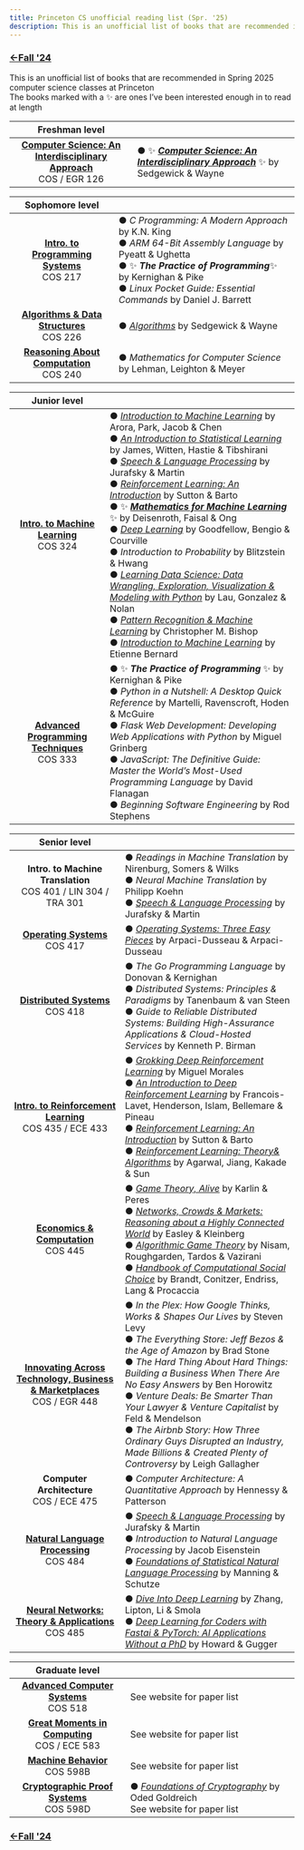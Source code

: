 ```yaml
---
title: Princeton CS unofficial reading list (Spr. '25)
description: This is an unofficial list of books that are recommended in Spring 2025 computer science classes at Princeton
---
```


### [←Fall '24](https://dantasfiles.com/2024/09/03/princeton-cs-fa24.html)

This is an unofficial list of books that are recommended in Spring 2025 computer science classes at Princeton\
The books marked with a ✨ are ones I’ve been interested enough in to read at length

| Freshman level | |
| :---: | --- |
| **[Computer Science: An Interdisciplinary Approach](https://www.cs.princeton.edu/courses/archive/spring25/cos126/)**<br>COS / EGR 126 | ● ✨ ***[Computer Science: An Interdisciplinary Approach](https://introcs.cs.princeton.edu/java/home/)*** ✨ by Sedgewick & Wayne | 

| Sophomore level | | 
| :---: | --- |
| **[Intro. to Programming Systems](https://www.cs.princeton.edu/courses/archive/spring25/cos217/)**<br>COS 217 | ● _C Programming: A Modern Approach_ by K.N. King<br> ● _ARM 64-Bit Assembly Language_ by Pyeatt & Ughetta<br> ● ✨ ***The Practice of Programming***✨ by Kernighan & Pike<br> ● _Linux Pocket Guide: Essential Commands_ by Daniel J. Barrett | 
| **[Algorithms & Data Structures](https://www.cs.princeton.edu/courses/archive/spring25/cos226/)** <br>COS 226 | ● _[Algorithms](https://algs4.cs.princeton.edu/home/)_ by Sedgewick & Wayne |
| **[Reasoning About Computation](https://www.cs.princeton.edu/courses/archive/spring25/cos240/)** <br> COS 240 | ● _Mathematics for Computer Science_ by Lehman, Leighton & Meyer |

| Junior level | |
| :---: | --- |
| **[Intro. to Machine Learning](https://princeton-cos324.github.io/)**<br> COS 324 | ● _[Introduction to Machine Learning](https://princeton-introml.github.io/)_ by Arora, Park, Jacob & Chen<br> ● _[An Introduction to Statistical Learning](https://www.statlearning.com/)_ by James, Witten, Hastie & Tibshirani<br> ● _[Speech & Language Processing](https://web.stanford.edu/~jurafsky/slp3/)_ by Jurafsky & Martin<br> ● _[Reinforcement Learning: An Introduction](http://incompleteideas.net/book/the-book-2nd.html)_ by Sutton & Barto<br> ● ✨ ***[Mathematics for Machine Learning](https://mml-book.github.io/)*** ✨ by Deisenroth, Faisal & Ong<br> ● _[Deep Learning](https://www.deeplearningbook.org/)_ by Goodfellow, Bengio & Courville<br> ● _Introduction to Probability_ by Blitzstein & Hwang<br> ● _[Learning Data Science: Data Wrangling, Exploration, Visualization & Modeling with Python](https://learningds.org/)_ by Lau, Gonzalez & Nolan<br> ● _[Pattern Recognition & Machine Learning](https://www.microsoft.com/en-us/research/publication/pattern-recognition-machine-learning/)_ by Christopher M. Bishop<br> ●  _[Introduction to Machine Learning](https://www.wolfram.com/language/introduction-machine-learning/)_ by Etienne Bernard | 
| **[Advanced Programming Techniques](https://www.cs.princeton.edu/courses/archive/spring25/cos333/)** <br> COS 333 | ● ✨ ***The Practice of Programming*** ✨ by Kernighan & Pike<br> ●  _Python in a Nutshell: A Desktop Quick Reference_ by Martelli, Ravenscroft, Hoden & McGuire<br> ●  _Flask Web Development: Developing Web Applications with Python_ by Miguel Grinberg<br> ●  _JavaScript: The Definitive Guide: Master the World’s Most-Used Programming Language_ by David Flanagan <br> ● _Beginning Software Engineering_ by Rod Stephens | 

| Senior level | |
| :---: | --- |
| **Intro. to Machine Translation** <br> COS 401 / LIN 304 / TRA 301 | ● _Readings in Machine Translation_ by Nirenburg, Somers & Wilks <br> ● _Neural Machine Translation_ by Philipp Koehn <br> ● _[Speech & Language Processing](https://web.stanford.edu/~jurafsky/slp3/)_ by Jurafsky & Martin |
| **[Operating Systems](https://www.cs.princeton.edu/courses/archive/spring25/cos417/)** <br> COS 417 | ● _[Operating Systems: Three Easy Pieces](https://pages.cs.wisc.edu/~remzi/OSTEP/)_ by Arpaci-Dusseau & Arpaci-Dusseau |
| **[Distributed Systems](https://www.cs.princeton.edu/courses/archive/spring25/cos418/)** <br> COS 418 | ● *The Go Programming Language* by Donovan & Kernighan <br> ● *Distributed Systems: Principles & Paradigms* by Tanenbaum & van Steen <br> ● *Guide to Reliable Distributed Systems: Building High-Assurance Applications & Cloud-Hosted Services* by Kenneth P. Birman |
| **[Intro. to Reinforcement Learning](https://ben-eysenbach.github.io/intro-rl/)** <br> COS 435 / ECE 433 | ● _[Grokking Deep Reinforcement Learning](https://github.com/mimoralea/gdrl)_ by Miguel Morales <br> ● _[An Introduction to Deep Reinforcement Learning](https://arxiv.org/abs/1811.12560)_ by Francois-Lavet, Henderson, Islam, Bellemare & Pineau <br> ●  _[Reinforcement Learning: An Introduction](http://incompleteideas.net/book/the-book-2nd.html)_ by Sutton & Barto <br> ● _[Reinforcement Learning: Theory& Algorithms](https://rltheorybook.github.io/)_ by Agarwal, Jiang, Kakade & Sun |
| **[Economics & Computation](https://www.cs.princeton.edu/courses/archive/spring25/cos445/)** <br> COS 445 | ● _[Game Theory, Alive](https://homes.cs.washington.edu/~karlin/)_ by Karlin & Peres <br> ● _[Networks, Crowds & Markets: Reasoning about a Highly Connected World](https://www.cs.cornell.edu/home/kleinber/networks-book/)_ by Easley & Kleinberg <br> ● _[Algorithmic Game Theory](https://www.cambridge.org/us/universitypress/subjects/computer-science/algorithmics-complexity-computer-algebra-and-computational-g/algorithmic-game-theory?format=HB)_ by Nisam, Roughgarden, Tardos & Vazirani <br> ● _[Handbook of Computational Social Choice](https://www.cambridge.org/us/universitypress/subjects/computer-science/artificial-intelligence-and-natural-language-processing/handbook-computational-social-choice?format=HB&isbn=9781107060432)_ by Brandt, Conitzer, Endriss, Lang & Procaccia |
| **[Innovating Across Technology, Business & Marketplaces](https://www.cs.princeton.edu/courses/archive/spring25/cos448/)** <br> COS / EGR 448 | ● _In the Plex: How Google Thinks, Works & Shapes Our Lives_ by Steven Levy <br> ● _The Everything Store: Jeff Bezos & the Age of Amazon_ by Brad Stone <br> ● _The Hard Thing About Hard Things: Building a Business When There Are No Easy Answers_ by Ben Horowitz <br> ●  _Venture Deals: Be Smarter Than Your Lawyer & Venture Capitalist_ by Feld & Mendelson <br> ●  _The Airbnb Story: How Three Ordinary Guys Disrupted an Industry, Made Billions & Created Plenty of Controversy_ by Leigh Gallagher |
| **Computer Architecture** <br> COS / ECE 475 | ●  _Computer Architecture: A Quantitative Approach_ by Hennessy & Patterson |
| **[Natural Language Processing](https://princeton-nlp.github.io/cos484/)** <br> COS 484 | ● _[Speech & Language Processing](https://web.stanford.edu/~jurafsky/slp3/)_ by Jurafsky & Martin <br> ● _Introduction to Natural Language Processing_ by Jacob Eisenstein <br> ● _[Foundations of Statistical Natural Language Processing](https://nlp.stanford.edu/fsnlp/)_ by Manning & Schutze |
| **[Neural Networks: Theory & Applications](https://cos485.github.io/)** <br> COS 485 | ● _[Dive Into Deep Learning](https://d2l.ai/)_ by Zhang, Lipton, Li & Smola <br> ● _[Deep Learning for Coders with Fastai & PyTorch: AI Applications Without a PhD](https://course.fast.ai/)_ by Howard & Gugger |

| Graduate level | |
| :---: | --- |
| **[Advanced Computer Systems](https://www.cs.princeton.edu/courses/archive/spring25/cos418/518.html)** <br> COS 518 | See website for paper list |
| **[Great Moments in Computing](https://mrm.scholar.princeton.edu/document/21)** <br> COS / ECE 583 | See website for paper list |
| **[Machine Behavior](https://manoelhortaribeiro.github.io/teaching/spring2025_machine_behavior)** <br> COS 598B | See website for paper list |
| **[Cryptographic Proof Systems](https://sites.google.com/view/alex-lombardi/home/cos-598d-spring-2025-princeton)** <br> COS 598D | ●  _[Foundations of Cryptography](https://www.wisdom.weizmann.ac.il/~/oded/foc-book.html)_ by Oded Goldreich <br> See website for paper list |

### [←Fall '24](https://dantasfiles.com/2024/09/03/princeton-cs-fa24.html)
